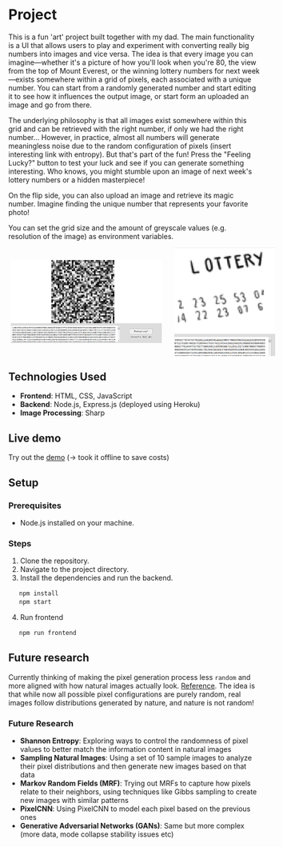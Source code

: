 # Project

This is a fun 'art' project built together with my dad. The main functionality is a UI that allows users to play and experiment with converting really big numbers into images and vice versa. The idea is that every image you can imagine—whether it's a picture of how you'll look when you're 80, the view from the top of Mount Everest, or the winning lottery numbers for next week—exists somewhere within a grid of pixels, each associated with a unique number. You can start from a randomly generated number and start editing it to see how it influences the output image, or start form an uploaded an image and go from there.

The underlying philosophy is that all images exist somewhere within this grid and can be retrieved with the right number, if only we had the right number... However, in practice, almost all numbers will generate meaningless noise due to the random configuration of pixels (insert interesting link with entropy). But that's part of the fun! Press the "Feeling Lucky?" button to test your luck and see if you can generate something interesting. Who knows, you might stumble upon an image of next week's lottery numbers or a hidden masterpiece!

On the flip side, you can also upload an image and retrieve its magic number. Imagine finding the unique number that represents your favorite photo!

You can set the grid size and the amount of greyscale values (e.g. resolution of the image) as environment variables.

<div style="display: flex; align-items: center;">
  <img src="images/random.png" alt="Random Image" style="padding: 5px; width: 60%;" />
  <img src="images/lottooo.png" alt="Lottery Numbers" style="width: 40%; margin-left: 20px;" />
</div>



## Technologies Used

- **Frontend**: HTML, CSS, JavaScript
- **Backend**: Node.js, Express.js (deployed using Heroku)
- **Image Processing**: Sharp

## Live demo

Try out the [demo](https://arnepannemans.github.io/hiddenFutures/) (-> took it offline to save costs)

## Setup

### Prerequisites

- Node.js installed on your machine.

### Steps

1. Clone the repository.
2. Navigate to the project directory.
3. Install the dependencies and run the backend.

```bash
   npm install
   npm start
```
4. Run frontend

```bash
   npm run frontend
```

## Future research

Currently thinking of making the pixel generation process less `random` and more aligned with how natural images actually look. [Reference](https://hal.science/hal-00453249/document). The idea is that while now all possible pixel configurations are purely random, real images follow distributions generated by nature, and nature is not random!

### Future Research

- **Shannon Entropy**: Exploring ways to control the randomness of pixel values to better match the information content in natural images
- **Sampling Natural Images**: Using a set of 10 sample images to analyze their pixel distributions and then generate new images based on that data
- **Markov Random Fields (MRF)**: Trying out MRFs to capture how pixels relate to their neighbors, using techniques like Gibbs sampling to create new images with similar patterns
- **PixelCNN**: Using PixelCNN to model each pixel based on the previous ones
- **Generative Adversarial Networks (GANs)**: Same but more complex (more data, mode collapse stability issues etc)
